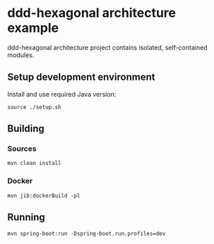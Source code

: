 # ddd-hexagonal architecture example

ddd-hexagonal architecture project contains isolated, self-contained modules.

## Setup development environment
Install and use required Java version:

```shell
source ./setup.sh
```

## Building

### Sources
```shell
mvn clean install
```

### Docker
```shell
mvn jib:dockerBuild -pl
```

## Running
```shell
mvn spring-boot:run -Dspring-boot.run.profiles=dev
```

